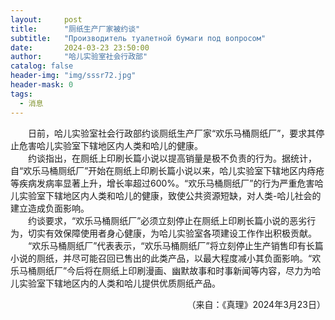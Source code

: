 ```yaml
---
layout:     post
title:      "厕纸生产厂家被约谈"
subtitle:   "Производитель туалетной бумаги под вопросом"
date:       2024-03-23 23:50:00
author:     "哈儿实验室社会行政部"
catalog: false
header-img: "img/sssr72.jpg"
header-mask: 0
tags:
  - 消息
---
```


&emsp;&emsp;日前，哈儿实验室社会行政部约谈厕纸生产厂家“欢乐马桶厕纸厂”，要求其停止危害哈儿实验室下辖地区内人类和哈儿的健康。  
&emsp;&emsp;约谈指出，在厕纸上印刷长篇小说以提高销量是极不负责的行为。据统计，自“欢乐马桶厕纸厂”开始在厕纸上印刷长篇小说以来，哈儿实验室下辖地区内痔疮等疾病发病率显著上升，增长率超过600%。“欢乐马桶厕纸厂”的行为严重危害哈儿实验室下辖地区内人类和哈儿的健康，致使公共资源短缺，对人类-哈儿社会的建立造成负面影响。  
&emsp;&emsp;约谈要求，“欢乐马桶厕纸厂”必须立刻停止在厕纸上印刷长篇小说的恶劣行为，切实有效保障使用者身心健康，为哈儿实验室各项建设工作作出积极贡献。  
&emsp;&emsp;“欢乐马桶厕纸厂”代表表示，“欢乐马桶厕纸厂”将立刻停止生产销售印有长篇小说的厕纸，并尽可能召回已售出的此类产品，以最大程度减小其负面影响。“欢乐马桶厕纸厂”今后将在厕纸上印刷漫画、幽默故事和时事新闻等内容，尽力为哈儿实验室下辖地区内的人类和哈儿提供优质厕纸产品。
<div style="text-align: right">（来自：《真理》2024年3月23日）</div>